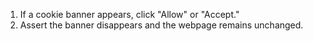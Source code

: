 1. If a cookie banner appears, click "Allow" or "Accept."
2. Assert the banner disappears and the webpage remains unchanged.